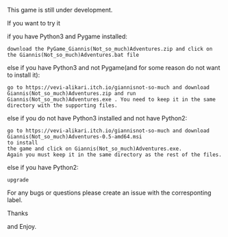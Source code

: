 This game is still under development.

If you want to try it 

  if you have Python3 and Pygame installed: 
  
    download the PyGame_Giannis(Not_so_much)Adventures.zip and click on the Giannis(Not_so_much)Adventures.bat file
    
  else if you have Python3 and not Pygame(and for some reason do not want to install it):
  
    go to https://vevi-alikari.itch.io/giannisnot-so-much and download Giannis(Not_so_much)Adventures.zip and run 
    Giannis(Not_so_much)Adventures.exe . You need to keep it in the same directory with the supporting files.
    
  else if you do not have Python3 installed and not have Python2:
    
    go to https://vevi-alikari.itch.io/giannisnot-so-much and download Giannis(Not_so_much)Adventures-0.5-amd64.msi 
    to install 
    the game and click on Giannis(Not_so_much)Adventures.exe. 
    Again you must keep it in the same directory as the rest of the files.
    
 else if you have Python2:
    
    upgrade
 
 For any bugs or questions please create an issue with the corresponting label.
 
 Thanks
 
 and Enjoy.
